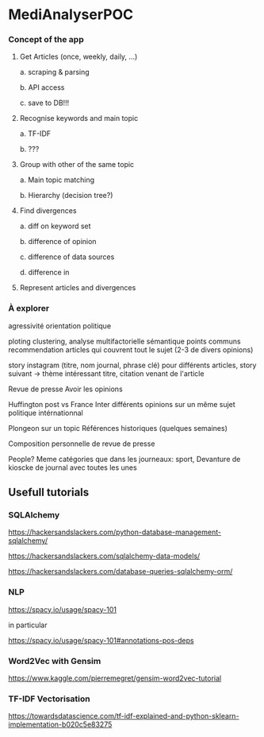 # MediAnalyserPOC

### Concept of the app

1. Get Articles (once, weekly, daily, ...)

   a. scraping & parsing

   b. API access

   c. save to DB!!!

2. Recognise keywords and main topic

   a. TF-IDF

   b. ???

3. Group with other of the same topic

   a. Main topic matching

   b. Hierarchy (decision tree?)

4. Find divergences

   a. diff on keyword set

   b. difference of opinion

   c. difference of data sources

   d. difference in

5. Represent articles and divergences

### À explorer

agressivité
orientation politique

ploting
clustering, analyse multifactorielle sémantique points communs
recommendation articles qui couvrent tout le sujet (2-3 de divers opinions)

story instagram (titre, nom journal, phrase clé) pour différents articles, story suivant -> thème intéressant
titre, citation venant de l'article

Revue de presse
Avoir les opinions

Huffington post vs France Inter
différents opinions sur un même sujet politique intérnationnal

Plongeon sur un topic
Références historiques (quelques semaines)

Composition personnelle de revue de presse

People? Meme catégories que dans les journeaux: sport,
Devanture de kioscke de journal avec toutes les unes

## Usefull tutorials

### SQLAlchemy

https://hackersandslackers.com/python-database-management-sqlalchemy/

https://hackersandslackers.com/sqlalchemy-data-models/

https://hackersandslackers.com/database-queries-sqlalchemy-orm/

### NLP

https://spacy.io/usage/spacy-101

in particular

https://spacy.io/usage/spacy-101#annotations-pos-deps

### Word2Vec with Gensim

https://www.kaggle.com/pierremegret/gensim-word2vec-tutorial

### TF-IDF Vectorisation

https://towardsdatascience.com/tf-idf-explained-and-python-sklearn-implementation-b020c5e83275
